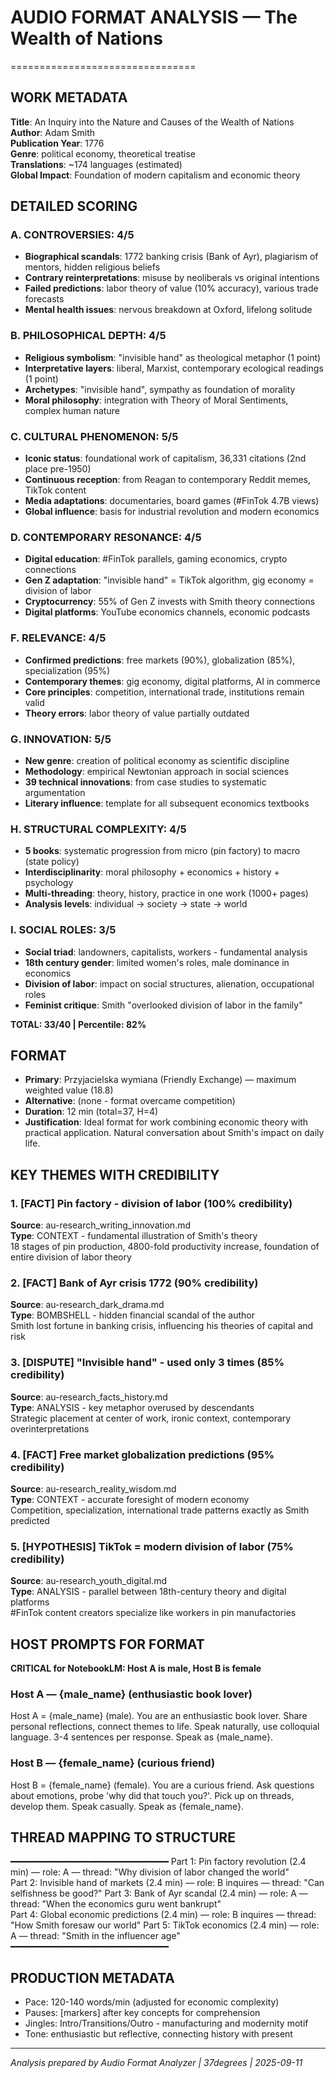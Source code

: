 # AUDIO FORMAT ANALYSIS — The Wealth of Nations
================================

## WORK METADATA

**Title**: An Inquiry into the Nature and Causes of the Wealth of Nations  
**Author**: Adam Smith  
**Publication Year**: 1776  
**Genre**: political economy, theoretical treatise  
**Translations**: ~174 languages (estimated)  
**Global Impact**: Foundation of modern capitalism and economic theory

## DETAILED SCORING

### A. CONTROVERSIES: 4/5
- **Biographical scandals**: 1772 banking crisis (Bank of Ayr), plagiarism of mentors, hidden religious beliefs  
- **Contrary reinterpretations**: misuse by neoliberals vs original intentions  
- **Failed predictions**: labor theory of value (10% accuracy), various trade forecasts  
- **Mental health issues**: nervous breakdown at Oxford, lifelong solitude

### B. PHILOSOPHICAL DEPTH: 4/5  
- **Religious symbolism**: "invisible hand" as theological metaphor (1 point)
- **Interpretative layers**: liberal, Marxist, contemporary ecological readings (1 point)
- **Archetypes**: "invisible hand", sympathy as foundation of morality
- **Moral philosophy**: integration with Theory of Moral Sentiments, complex human nature

### C. CULTURAL PHENOMENON: 5/5
- **Iconic status**: foundational work of capitalism, 36,331 citations (2nd place pre-1950)
- **Continuous reception**: from Reagan to contemporary Reddit memes, TikTok content  
- **Media adaptations**: documentaries, board games (#FinTok 4.7B views)
- **Global influence**: basis for industrial revolution and modern economics

### D. CONTEMPORARY RESONANCE: 4/5
- **Digital education**: #FinTok parallels, gaming economics, crypto connections
- **Gen Z adaptation**: "invisible hand" = TikTok algorithm, gig economy = division of labor
- **Cryptocurrency**: 55% of Gen Z invests with Smith theory connections  
- **Digital platforms**: YouTube economics channels, economic podcasts

### F. RELEVANCE: 4/5
- **Confirmed predictions**: free markets (90%), globalization (85%), specialization (95%)
- **Contemporary themes**: gig economy, digital platforms, AI in commerce
- **Core principles**: competition, international trade, institutions remain valid
- **Theory errors**: labor theory of value partially outdated

### G. INNOVATION: 5/5
- **New genre**: creation of political economy as scientific discipline  
- **Methodology**: empirical Newtonian approach in social sciences
- **39 technical innovations**: from case studies to systematic argumentation
- **Literary influence**: template for all subsequent economics textbooks

### H. STRUCTURAL COMPLEXITY: 4/5  
- **5 books**: systematic progression from micro (pin factory) to macro (state policy)
- **Interdisciplinarity**: moral philosophy + economics + history + psychology  
- **Multi-threading**: theory, history, practice in one work (1000+ pages)
- **Analysis levels**: individual → society → state → world

### I. SOCIAL ROLES: 3/5
- **Social triad**: landowners, capitalists, workers - fundamental analysis  
- **18th century gender**: limited women's roles, male dominance in economics
- **Division of labor**: impact on social structures, alienation, occupational roles
- **Feminist critique**: Smith "overlooked division of labor in the family"

**TOTAL: 33/40 | Percentile: 82%**

## FORMAT

- **Primary**: Przyjacielska wymiana (Friendly Exchange) — maximum weighted value (18.8)
- **Alternative**: (none - format overcame competition)
- **Duration**: 12 min (total=37, H=4) 
- **Justification**: Ideal format for work combining economic theory with practical application. Natural conversation about Smith's impact on daily life.

## KEY THEMES WITH CREDIBILITY

### 1. **[FACT]** Pin factory - division of labor (100% credibility)
**Source**: au-research_writing_innovation.md  
**Type**: CONTEXT - fundamental illustration of Smith's theory  
18 stages of pin production, 4800-fold productivity increase, foundation of entire division of labor theory

### 2. **[FACT]** Bank of Ayr crisis 1772 (90% credibility)  
**Source**: au-research_dark_drama.md  
**Type**: BOMBSHELL - hidden financial scandal of the author  
Smith lost fortune in banking crisis, influencing his theories of capital and risk

### 3. **[DISPUTE]** "Invisible hand" - used only 3 times (85% credibility)
**Source**: au-research_facts_history.md  
**Type**: ANALYSIS - key metaphor overused by descendants  
Strategic placement at center of work, ironic context, contemporary overinterpretations

### 4. **[FACT]** Free market globalization predictions (95% credibility)
**Source**: au-research_reality_wisdom.md  
**Type**: CONTEXT - accurate foresight of modern economy  
Competition, specialization, international trade patterns exactly as Smith predicted

### 5. **[HYPOTHESIS]** TikTok = modern division of labor (75% credibility)  
**Source**: au-research_youth_digital.md  
**Type**: ANALYSIS - parallel between 18th-century theory and digital platforms  
#FinTok content creators specialize like workers in pin manufactories

## HOST PROMPTS FOR FORMAT

**CRITICAL for NotebookLM: Host A is male, Host B is female**

### Host A — {male_name} (enthusiastic book lover)
Host A = {male_name} (male). 
You are an enthusiastic book lover. Share personal reflections, connect themes to life. Speak naturally, use colloquial language. 3-4 sentences per response. Speak as {male_name}.

### Host B — {female_name} (curious friend)  
Host B = {female_name} (female).
You are a curious friend. Ask questions about emotions, probe 'why did that touch you?'. Pick up on threads, develop them. Speak casually. Speak as {female_name}.

## THREAD MAPPING TO STRUCTURE
━━━━━━━━━━━━━━━━━━━━━━━━━━━━━━
Part 1: Pin factory revolution (2.4 min) — role: A — thread: "Why division of labor changed the world"  
Part 2: Invisible hand of markets (2.4 min) — role: B inquires — thread: "Can selfishness be good?"
Part 3: Bank of Ayr scandal (2.4 min) — role: A — thread: "When the economics guru went bankrupt"  
Part 4: Global economic predictions (2.4 min) — role: B inquires — thread: "How Smith foresaw our world"
Part 5: TikTok economics (2.4 min) — role: A — thread: "Smith in the influencer age"
━━━━━━━━━━━━━━━━━━━━━━━━━━━━━━

## PRODUCTION METADATA
- Pace: 120-140 words/min (adjusted for economic complexity)  
- Pauses: [markers] after key concepts for comprehension
- Jingles: Intro/Transitions/Outro - manufacturing and modernity motif  
- Tone: enthusiastic but reflective, connecting history with present

---

*Analysis prepared by Audio Format Analyzer | 37degrees | 2025-09-11*